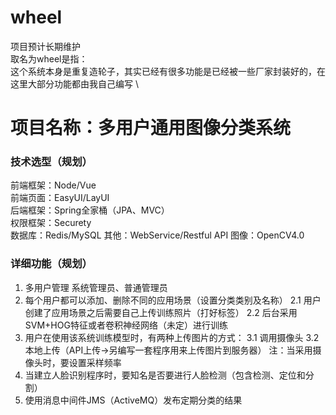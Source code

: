 # wheel
项目预计长期维护 \
取名为wheel是指： \
这个系统本身是重复造轮子，其实已经有很多功能是已经被一些厂家封装好的，在这里大部分功能都由我自己编写 \

# 项目名称：多用户通用图像分类系统

### 技术选型（规划）
前端框架：Node/Vue \
前端页面：EasyUI/LayUI \
后端框架：Spring全家桶（JPA、MVC） \
权限框架：Securety \
数据库：Redis/MySQL
其他：WebService/Restful API
图像：OpenCV4.0

### 详细功能（规划）
1. 多用户管理
   系统管理员、普通管理员
2. 每个用户都可以添加、删除不同的应用场景（设置分类类别及名称）
   2.1 用户创建了应用场景之后需要自己上传训练照片（打好标签）
   2.2 后台采用SVM+HOG特征或者卷积神经网络（未定）进行训练
3. 用户在使用该系统训练模型时，有两种上传图片的方式：
   3.1 调用摄像头
   3.2 本地上传（API上传->另编写一套程序用来上传图片到服务器）
   注：当采用摄像头时，要设置采样频率
4. 当建立人脸识别程序时，要知名是否要进行人脸检测（包含检测、定位和分割）
5. 使用消息中间件JMS（ActiveMQ）发布定期分类的结果
